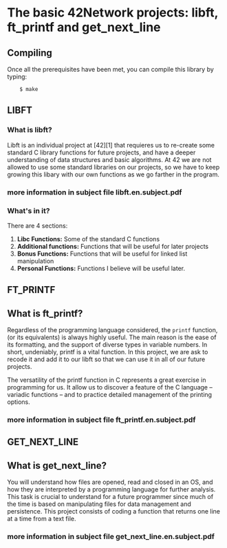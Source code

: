 # The basic 42Network projects: libft, ft_printf and get_next_line

## Compiling
Once all the prerequisites have been met, you can compile this library by typing:
```
	$ make
```
## LIBFT

### What is libft?

Libft is an individual project at [42][1] that requieres us to re-create some standard C library functions for future projects, and have a deeper understanding of data structures and basic algorithms. At 42 we are not allowed to use some standard libraries on our projects, so we have to keep growing this libary with our own functions as we go farther in the program.
### more information in subject file libft.en.subject.pdf

### What's in it?

There are 4 sections:

1.  **Libc Functions:** Some of the standard C functions
2.  **Additional functions:** Functions that will be useful for later projects
3.  **Bonus Functions:** Functions that will be useful for linked list manipulation
4.  **Personal Functions:** Functions I believe will be useful later.

## FT_PRINTF

## What is ft_printf?
Regardless of the programming language considered, the ``printf`` function, (or its equivalents) is always highly useful. The main reason is the ease of its formatting, and the support of diverse types in variable numbers. In short, undeniably, printf is a vital function. In this project, we are ask to recode it and add it to our libft so that we can use it in all of our future projects.

The versatility of the printf function in C represents a great exercise in programming for us. It allow us to discover a feature of the C language – variadic functions – and to practice detailed management of the printing options.
### more information in subject file ft_printf.en.subject.pdf

## GET_NEXT_LINE

## What is get_next_line?
You will understand how files are opened, read and closed in an OS, and how they are interpreted by a programming language for further analysis.
This task is crucial to understand for a future programmer since much of the time is based on manipulating files for data management and persistence.
This project consists of coding a function that returns one line at a time from a text file.
### more information in subject file get_next_line.en.subject.pdf
